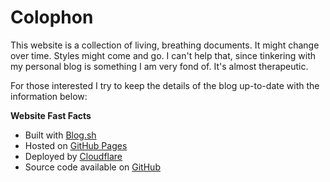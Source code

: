 # Colophon

This website is a collection of living, breathing documents. It might change over time. Styles might come and go. I can't help that, since tinkering with my personal blog is something I am very fond of. It's almost therapeutic.

For those interested I try to keep the details of the blog up-to-date with the information below:

**Website Fast Facts**

- Built with [Blog.sh](https://github.com/karlb/karl.berlin)
- Hosted on [GitHub Pages](https://pages.github.com)
- Deployed by [Cloudflare](https://www.cloudflare.com/en-gb/)
- Source code available on [GitHub](https://github.com/vovavasylyna/home)